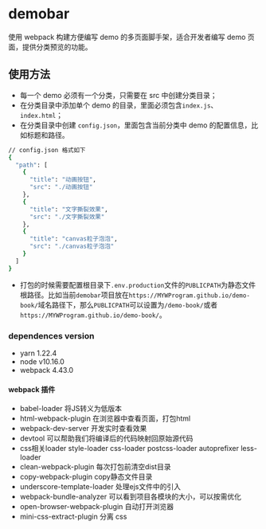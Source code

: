 # demobar

使用 webpack 构建方便编写 demo 的多页面脚手架，适合开发者编写 demo 页面，提供分类预览的功能。

## 使用方法

- 每一个 demo 必须有一个分类，只需要在 src 中创建分类目录；
- 在分类目录中添加单个 demo 的目录，里面必须包含`index.js`、`index.html`；
- 在分类目录中创建 `config.json`，里面包含当前分类中 demo 的配置信息，比如标题和路径。

```bash
// config.json 格式如下
{
  "path": [
    {
      "title": "动画按钮",
      "src": "./动画按钮"
    },
    {
      "title": "文字撕裂效果",
      "src": "./文字撕裂效果"
    },
    {
      "title": "canvas粒子泡泡",
      "src": "./canvas粒子泡泡"
    }
  ]
}
```

- 打包的时候需要配置根目录下`.env.production`文件的`PUBLICPATH`为静态文件根路径。比如当前`demobar`项目放在`https://MYWProgram.github.io/demo-book/`域名路径下，那么`PUBLICPATH`可以设置为`/demo-book/`或者`https://MYWProgram.github.io/demo-book/`。

### dependences version

- yarn 1.22.4
- node v10.16.0
- webpack 4.43.0

#### webpack 插件

- babel-loader 将JS转义为低版本
- html-webpack-plugin 在浏览器中查看页面，打包html
- webpack-dev-server 开发实时查看效果
- devtool 可以帮助我们将编译后的代码映射回原始源代码
- css相关loader style-loader css-loader postcss-loader autoprefixer less-loader
- clean-webpack-plugin 每次打包前清空dist目录
- copy-webpack-plugin copy静态文件目录
- underscore-template-loader 处理ejs文件中的引入
- webpack-bundle-analyzer 可以看到项目各模块的大小，可以按需优化
- open-browser-webpack-plugin 自动打开浏览器
- mini-css-extract-plugin 分离 css
